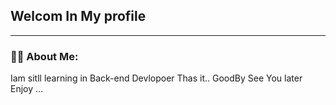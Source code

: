 ##   Welcom In My profile
------------------------------
### 👩‍💻 About Me:
Iam sitll learning in Back-end Devlopoer
Thas it..
GoodBy See You later Enjoy ...

<!--
**Mahdy-Saed/Mahdy-Saed** is a ✨ _special_ ✨ repository because its `README.md` (this file) appears on your GitHub profile.

Here are some ideas to get you started:

- 🔭 I’m currently working on ...
- 🌱 I’m currently learning ...
- 👯 I’m looking to collaborate on ...
- 🤔 I’m looking for help with ...
- 💬 Ask me about ...
- 📫 How to reach me: ...
- 😄 Pronouns: ...
- ⚡ Fun fact: ...
-->
